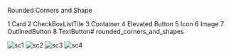 Rounded Corners and Shape 

1 Card
2 CheckBoxListTile
3 Container
4 Elevated Button
5 Icon
6 Image
7 OutlinedButton
8 TextButton# rounded_corners_and_shapes


![sc1](https://user-images.githubusercontent.com/41129787/148294703-1010b68b-61ae-48c4-8df5-bcabcf49955e.png)
![sc2](https://user-images.githubusercontent.com/41129787/148294720-a49910f0-11e1-482d-b4da-2c2c7fdfa335.png)
![sc3](https://user-images.githubusercontent.com/41129787/148294727-9fbf8c3e-89de-41de-a9d3-c93a69b5c53b.png)
![sc4](https://user-images.githubusercontent.com/41129787/148294730-c61734c8-5abe-4dd3-90bf-3a863d230922.png)
